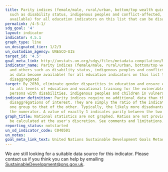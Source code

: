 ```yaml
---
title: Parity indices (female/male, rural/urban, bottom/top wealth quintile and others
  such as disability status, indigenous peoples and conflict-affected, as data become
  available) for all education indicators on this list that can be disaggregated
permalink: /4-5-1/
sdg_goal: '4'
layout: indicator
indicator: 4.5.1
graph_type: line
un_designated_tier: 1/2/3
un_custodian_agency: UNESCO-UIS
target_id: '4.5'
goal_meta_link: http://unstats.un.org/sdgs/files/metadata-compilation/Metadata-Goal-4.pdf
indicator_name: Parity indices (female/male, rural/urban, bottom/top wealth quintile
  and others such as disability status, indigenous peoples and conflict-affected,
  as data become available) for all education indicators on this list that can be
  disaggregated
target: By 2030, eliminate gender disparities in education and ensure equal access
  to all levels of education and vocational training for the vulnerable, including
  persons with disabilities, indigenous peoples and children in vulnerable situations
indicator_definition: Parity indices require no additional data than the specific
  disaggregations of interest. They are simply the ratio of the indicator value for
  one group to that of the other. Typically, the likely more disadvantaged group is
  the numerator. A value of exactly 1 indicates parity between the two groups.
graph_title: National statistics are not graphed. Ratios are not provided, but can
  be calculated at the user's discretion. See comments and limitations, below.
reporting_status: notstarted
un_sd_indicator_code: C040501
un_notes:
goal_meta_link_text: United Nations Sustainable Development Goals Metadata (pdf 210kB)
---
```


We are still looking for a suitable data source for this indicator. Please contact us if you think you can help by emailing <a href="mailto:SustainableDevelopment@ons.gov.uk">SustainableDevelopment@ons.gov.uk</a>.


